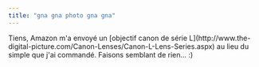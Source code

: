```yaml
---
title: "gna gna photo gna gna"
---
```


Tiens, Amazon m'a envoyé un [objectif canon de série L](http://www.the-
digital-picture.com/Canon-Lenses/Canon-L-Lens-Series.aspx) au lieu du simple
que j'ai commandé. Faisons semblant de rien... :)

